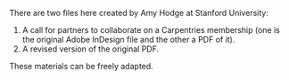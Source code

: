 There are two files here created by Amy Hodge at Stanford University: 

1. A call for partners to collaborate on a Carpentries membership (one is the original Adobe InDesign file and the other a PDF of it).
2. A revised version of the original PDF. 

These materials can be freely adapted.
